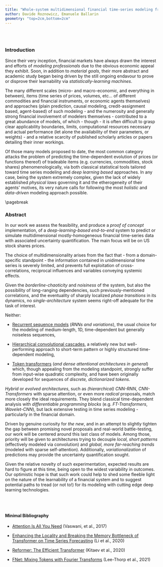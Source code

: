 ```yaml
---
title: "Whole-system multidimensional financial time-series modeling from mostly-homogeneous data"
author: Davide Roznowicz, Emanuele Ballarin
geometry: "top=2cm,bottom=2cm"
---
```


<br>
<br>

### Introduction

Since their very inception, financial markets have always drawn the interest and efforts of *modeling professionals* due to the obvious economic appeal they exhibit. Soon, in addition to *material goals*, their more abstract and academic study began being driven by the still ongoing endavour to prove or disprove their learnability via *statistically-learning machines*.  

The many different scales (micro- and macro-economic, and everything in between), items (time series of prices, volumes, etc... of different commodities and financial instruments, or economic agents themselves) and approaches (plain prediction, causal modeling, credit-assignment based, agent-based) of such modeling - and the numerosity and generally strong financial involvement of modelers themselves - contributed to a great abundance of models, of which - though - it is often difficult to grasp clear applicability boundaries, limits, computational resources necessary and actual performance (let alone the availability of their parameters, or weights) - and a relative scarcity of published scholarly articles or papers detailing their inner workings.  

Of those many models proposed to date, the most common category attacks the problem of predicting the time-dependent evolution of prices (or functions thereof) of tradeable items (e.g. currencies, commodities, stock shares) phenomenologically, via both classical statistical tools tailored toward time series modeling and *deep learning based* approaches. In any case, being the system extremely complex, given the lack of widely established *physical laws* governing it and the etherogeneity of their agents' motives, its very nature calls for following the most *holistic* and *data-driven* modeling approach possible.

\pagebreak

### Abstract

In our work we assess the feasibility, and produce a *proof of concept* implementation, of a *deep-learning-based* *end-to-end* system to predict or simulate multidimensional mostly-homogeneous financial time-series data with associated uncertainty quantification. The main focus will be on US stock shares prices.  

The choice of multidimensionality arises from the fact that - from a domain-specific standpoint - the information contained in unidimensional time series is severely limited, and prevents full exploitation of cross-correlations, reciprocal influences and variables conveying systemic effects.  

Given the *borderline-chaoticity* and *noisiness* of the system, but also the possibility of long-ranging dependencies, such previously-mentioned correlations, and the eventuality of sharply localized *phase transitions* in its dynamics, no *single-architecture* system seems right-off adequate for the task of interest.  

Neither:

- <u>Recurrent sequence models</u> (*RNNs and variations*), the usual choice for the modeling of medium-length, 1D, time-dependent but generally noiseless sequences,

- <u>Hierarchical convolutional cascades</u>, a relatively new but well-performing approach to short-term pattern or highly structured time-dependent modeling,

- <u>Token transformers</u> (*and dense attentional architectures in general*) which, though appealing from the modeling standpoint, strongly suffer from input-wise quadratic complexity, and have been originally developed for sequences of *discrete, dictionarized tokens*.

*Hybrid* or *evolved architectures*, such as *(hierarchical) CNN-RNN*, *CNN-Transformers* with sparse attention, or even more *radical* proposals, match more closely the ideal requirements. They blend classical time-dependent analysis with *differentiable programming blocks* (e.g. *FT-Transformers*, *Wavelet-CNN*), but lack extensive testing in time series modeling - particularly in the financial domain.

Driven by genuine curiosity for *the new*, and in an attempt to slightly tighten the gap between promising novel proposals and real-world battle-testing, our work will be centered around this last class of models. Among those, priority will be given to architectures trying to decouple *local, short patterns* (effectively modeled via convolution) and *global, more far-reaching trends* (modeled with sparse self-attention). Additionally, *variationalization* of predictions may provide the uncertainty quantification sought.  

Given the relative novelty of such experimentation, expected results are hard to figure at this time, being open to the widest variability in outcomes. Our optimistic hope is that such work could help to shed some fleeble light on the nature of the learnability of a financial system and to suggest potential paths to tread (or not to!) for its modeling with cutting edge deep learning technologies.

<br>
<br>

#### Minimal Bibliography

- [Attention Is All You Need](https://arxiv.org/abs/1706.03762) (Vaswani, et al., 2017)

- [Enhancing the Locality and Breaking the Memory Bottleneck of Transformer on Time Series Forecasting](https://arxiv.org/abs/1907.00235) (Li et al., 2020)

- [Reformer: The Efficient Transformer](https://arxiv.org/abs/2001.04451) (Kitaev et al., 2020)

- [FNet: Mixing Tokens with Fourier Transforms](https://arxiv.org/abs/2105.03824) (Lee-Thorp et al., 2021)
